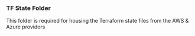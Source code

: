 ### TF State Folder

This folder is required for housing the Terraform state files from the AWS & Azure providers
